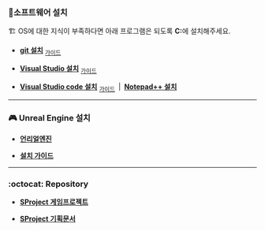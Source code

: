 
### 🔎소프트웨어 설치
🏗️ OS에 대한 지식이 부족하다면 아래 프로그램은 되도록 <strong>C:</strong>에 설치해주세요.

* **[git 설치](https://git-scm.com/download/win)** <sub>[가이드](https://github.com/EpicRocket/.github/blob/main/GUIDEGIT.md)</sub>

* **[Visual Studio 설치](https://visualstudio.microsoft.com/ko/thank-you-downloading-visual-studio/?sku=Community&channel=Release&version=VS2022&source=VSLandingPage&cid=2030&passive=false)** <sub>[가이드](https://github.com/EpicRocket/.github/blob/main/GUIDEVS.md)</sub>

* **[Visual Studio code 설치](https://code.visualstudio.com/docs/?dv=win64user)** <sub>[가이드](https://github.com/EpicRocket/.github/blob/main/GUIDEVSCODE.md)</sub>&ensp;|&ensp;**[Notepad++ 설치](https://notepad-plus-plus.org/downloads/)**


****
### 🎮 Unreal Engine 설치

* **[언리얼엔진](https://github.com/EpicRocket/UnrealEngine.git)**

* **[설치 가이드](https://github.com/EpicRocket/.github/blob/main/GUIDEUE.md)**

***

### :octocat: Repository

* **[SProject 게임프로젝트](https://github.com/EpicRocket/SProject.git)**

* **[SProject 기획문서](https://github.com/EpicRocket/SProjectDesign.git)**
